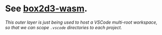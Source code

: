 # See [box2d3-wasm](box2d3-wasm).

*This outer layer is just being used to host a VSCode multi-root workspace, so that we can scope `.vscode` directories to each project.*
